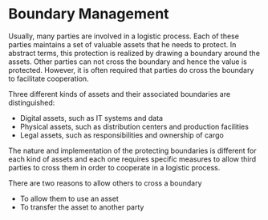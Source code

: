 # Boundary Management



Usually, many parties are involved in a logistic process. Each of these parties maintains a set of valuable assets that he needs to protect. In abstract terms, this protection is realized by drawing a boundary around the assets. Other parties can not cross the boundary and hence the value is protected. However, it is often required that parties do cross the boundary to facilitate cooperation.

Three different kinds of assets and their associated boundaries are distinguished:

* Digital assets, such as IT systems and data
* Physical assets, such as distribution centers and production facilities
* Legal assets, such as responsibilities and ownership of cargo

The nature and implementation of the protecting boundaries is different for each kind of assets and each one requires specific measures to allow third parties to cross them in order to cooperate in a logistic process.

There are two reasons to allow others to cross a boundary

* To allow them to use an asset
* To transfer the asset to another party

